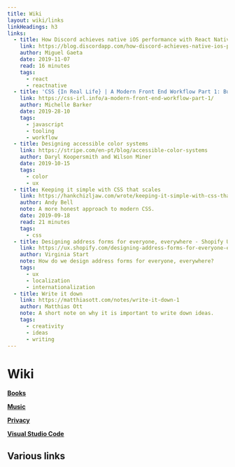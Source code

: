 ```yaml
---
title: Wiki
layout: wiki/links
linkHeadings: h3
links:
  - title: How Discord achieves native iOS performance with React Native
    link: https://blog.discordapp.com/how-discord-achieves-native-ios-performance-with-react-native-390c84dcd502
    author: Miguel Gaeta
    date: 2019-11-07
    read: 16 minutes
    tags:
      - react
      - reactnative
  - title: 'CSS {In Real Life} | A Modern Front End Workflow Part 1: Building a Project Starter with NPM Script'
    link: https://css-irl.info/a-modern-front-end-workflow-part-1/
    author: Michelle Barker
    date: 2019-28-10
    tags:
      - javascript
      - tooling
      - workflow
  - title: Designing accessible color systems
    link: https://stripe.com/en-pt/blog/accessible-color-systems
    author: Daryl Koopersmith and Wilson Miner
    date: 2019-10-15
    tags:
      - color
      - ux
  - title: Keeping it simple with CSS that scales
    link: https://hankchizljaw.com/wrote/keeping-it-simple-with-css-that-scales/
    author: Andy Bell
    note: A more honest approach to modern CSS.
    date: 2019-09-18
    read: 21 minutes
    tags:
      - css
  - title: Designing address forms for everyone, everywhere - Shopify UX
    link: https://ux.shopify.com/designing-address-forms-for-everyone-everywhere-f481f6baf513
    author: Virginia Start
    note: How do we design address forms for everyone, everywhere?
    tags:
      - ux
      - localization
      - internationalization
  - title: Write it down
    link: https://matthiasott.com/notes/write-it-down-1
    author: Matthias Ott
    note: A short note on why it is important to write down ideas.
    tags:
      - creativity
      - ideas
      - writing
---
```


# Wiki

**[Books](/wiki/books)**

**[Music](/wiki/music)**

**[Privacy](/wiki/privacy)**

**[Visual Studio Code](/wiki/vscode)**

## Various links
